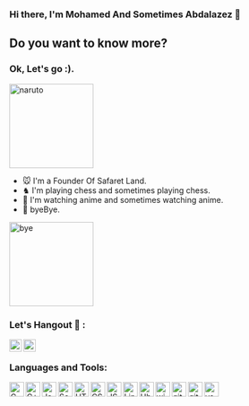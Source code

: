 ### Hi there, I'm Mohamed And Sometimes Abdalazez 👋 



## Do you want to know more?
### **Ok, Let's go :).**
<img align="" alt="naruto" width="150px" src="https://i.postimg.cc/Fs5zhSZZ/5.gif" />

- 🐭 I'm a Founder Of Safaret Land.
- ♞ I'm playing chess and sometimes playing chess.
- 🦊 I'm watching anime and sometimes watching anime.
- 👋 byeBye.
<img align="" alt="bye" width="150px" src="https://i.postimg.cc/Dw86Zs1d/non.gif" />

### Let's Hangout 💬 :

[<img align="left" alt="Mohamed | Facebook" width="22px" src="https://cdn.jsdelivr.net/npm/simple-icons@v3/icons/facebook.svg" />][facebook]

[<img align="left" alt="Mohamed | LinkedIn" width="22px" src="https://cdn.jsdelivr.net/npm/simple-icons@v3/icons/linkedin.svg" />][linkedin]

<br />

### Languages and Tools:

<img align="left" alt="C" width="26px" src="https://i.postimg.cc/9MR76H2M/icons8-c-96.png" />
<img align="left" alt="C++" width="26px" src="https://i.postimg.cc/8PGWs3DF/icons8-c-48.png" />
<img align="left" alt="Java" width="26px" src="https://i.postimg.cc/W1F2VNK0/icons8-java.gif" />
<img align="left" alt="Scala" width="26px" src="https://i.postimg.cc/D06q7dSp/icons8-scala-a-general-purpose-programming-language-with-strong-static-type-system-96.png" />
<img align="left" alt="HTML5" width="26px" src="https://i.postimg.cc/rwsx1rHx/icons8-html-5-480.png" />
<img align="left" alt="CSS3" width="26px" src="https://i.postimg.cc/Df5SxzLg/icons8-css3-480.png" />
<img align="left" alt="JS" width="26px" src="https://i.postimg.cc/L6pMgknQ/icons8-javascript.gif" />
<img align="left" alt="Linux" width="26px" src="https://i.postimg.cc/L6tgjVvJ/icons8-linux.gif" />
<img align="left" alt="Ubuntu" width="26px" src="https://i.postimg.cc/hPTZxNHV/icons8-ubuntu-96.png" />
<img align="left" alt="windows" width="26px" src="https://i.postimg.cc/7ZcNW98q/icons8-windows-10-500.png" />
<img align="left" alt="git" width="26px" src="https://i.postimg.cc/W1R3YqWQ/icons8-git-480.png" />
<img align="left" alt="github" width="26px" src="https://i.postimg.cc/0r1snDkn/icons8-github-240.png" />
<img align="left" alt="vs code" width="26px" src="https://i.postimg.cc/m20fW0Hn/icons8-visual-studio-code-2019-480.png" />

<br />

[facebook]: https://www.facebook.com/mohamed.abdalazez.9678/
[linkedin]: https://www.linkedin.com/in/mohamed818/
